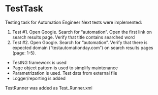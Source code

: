 # TestTask
Testing task for Automation Engineer 
Next tests were implemented:
1.	Test #1. Open Google. Search for “automation”. Open the first link on search results page. Verify that title contains searched word
2.	Test #2. Open Google. Search for “automation”. Verify that there is expected domain (“testautomationday.com”) on search results  pages (page: 1-5).


-	TestNG framework is used
-	Page object pattern is used to simplify maintenance
-	Parametrization is used. Test data from external file
-	Logger/reporting is added

TestRunner was added as Test_Runner.xml

